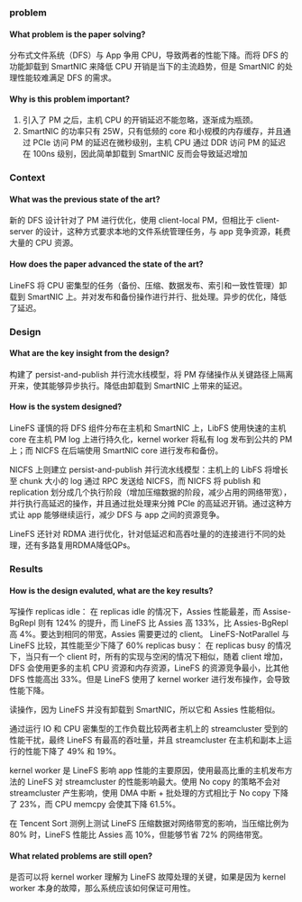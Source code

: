 ### problem

#### What problem is the paper solving?
分布式文件系统（DFS）与 App 争用 CPU，导致两者的性能下降。而将 DFS 的功能卸载到 SmartNIC 来降低 CPU 开销是当下的主流趋势，但是 SmartNIC 的处理性能较难满足 DFS 的需求。

#### Why is this problem important?
1. 引入了 PM 之后，主机 CPU 的开销延迟不能忽略，逐渐成为瓶颈。
2. SmartNIC 的功率只有 25W，只有低频的 core 和小规模的内存缓存，并且通过 PCIe 访问 PM 的延迟在微秒级别，主机 CPU 通过 DDR 访问 PM 的延迟在 100ns 级别，因此简单卸载到 SmartNIC 反而会导致延迟增加

### Context

#### What was the previous state of the art?

新的 DFS 设计针对了 PM 进行优化，使用 client-local PM，但相比于 client-server 的设计，这种方式要求本地的文件系统管理任务，与 app 竞争资源，耗费大量的 CPU 资源。

#### How does the paper advanced the state of the art?

LineFS 将 CPU 密集型的任务（备份、压缩、数据发布、索引和一致性管理）卸载到 SmartNIC 上。并对发布和备份操作进行并行、批处理。异步的优化，降低了延迟。

### Design

#### What are the key insight from the design?

构建了 persist-and-publish 并行流水线模型，将 PM 存储操作从关键路径上隔离开来，使其能够异步执行。降低由卸载到 SmartNIC 上带来的延迟。

#### How is the system designed?

LineFS 谨慎的将 DFS 组件分布在主机和 SmartNIC 上，LibFS 使用快速的主机 core 在主机 PM log 上进行持久化，kernel worker 将私有 log 发布到公共的 PM 上；而 NICFS 在后端使用 SmartNIC core 进行发布和备份。

NICFS 上则建立 persist-and-publish 并行流水线模型：主机上的 LibFS 将增长至 chunk 大小的 log 通过 RPC 发送给 NICFS，而 NICFS 将 publish 和 replication 划分成几个执行阶段（增加压缩数据的阶段，减少占用的网络带宽），并行执行高延迟的操作，并且通过批处理来分摊 PCIe 的高延迟开销。通过这种方式让 app 能够继续运行，减少 DFS 与 app 之间的资源竞争。

LineFS 还针对 RDMA 进行优化，针对低延迟和高吞吐量的的连接进行不同的处理，还有多路复用RDMA降低QPs。

### Results

#### How is the design evaluted, what are the key results?

写操作
replicas idle：
在 replicas idle 的情况下，Assies 性能最差，而 Assise-BgRepl 则有 124% 的提升，而 LineFS 比 Assies 高 133%，比 Assies-BgRepl 高 4%。要达到相同的带宽，Assies 需要更过的 client。
LineFS-NotParallel 与 LineFS 比较，其性能至少下降了 60%
replicas busy：
在 replicas busy 的情况下，当只有一个 client 时，所有的实现与空闲的情况下相似，随着 client 增加，DFS 会使用更多的主机 CPU 资源和内存资源，LineFS 的资源竞争最小，比其他 DFS 性能高出 33%。但是 LineFS 使用了 kernel worker 进行发布操作，会导致性能下降。

读操作，因为 LineFS 并没有卸载到 SmartNIC，所以它和 Assies 性能相似。

通过运行 IO 和 CPU 密集型的工作负载比较两者主机上的 streamcluster 受到的性能干扰，最终 LineFS 有最高的吞吐量，并且 streamcluster 在主机和副本上运行的性能下降了 49% 和 19%。

kernel worker 是 LineFS 影响 app 性能的主要原因，使用最高比重的主机发布方法的 LineFS 对 streamcluster 的性能影响最大。使用 No copy 的策略不会对 streamcluster 产生影响，使用 DMA 中断 + 批处理的方式相比于 No copy 下降了 23%，而 CPU memcpy 会使其下降 61.5%。

在 Tencent Sort 测例上测试 LineFS 压缩数据对网络带宽的影响，当压缩比例为 80% 时，LineFS 性能比 Assies 高 10%，但能够节省 72% 的网络带宽。

#### What related problems are still open?

是否可以将 kernel worker 理解为 LineFS 故障处理的关键，如果是因为 kernel worker 本身的故障，那么系统应该如何保证可用性。

